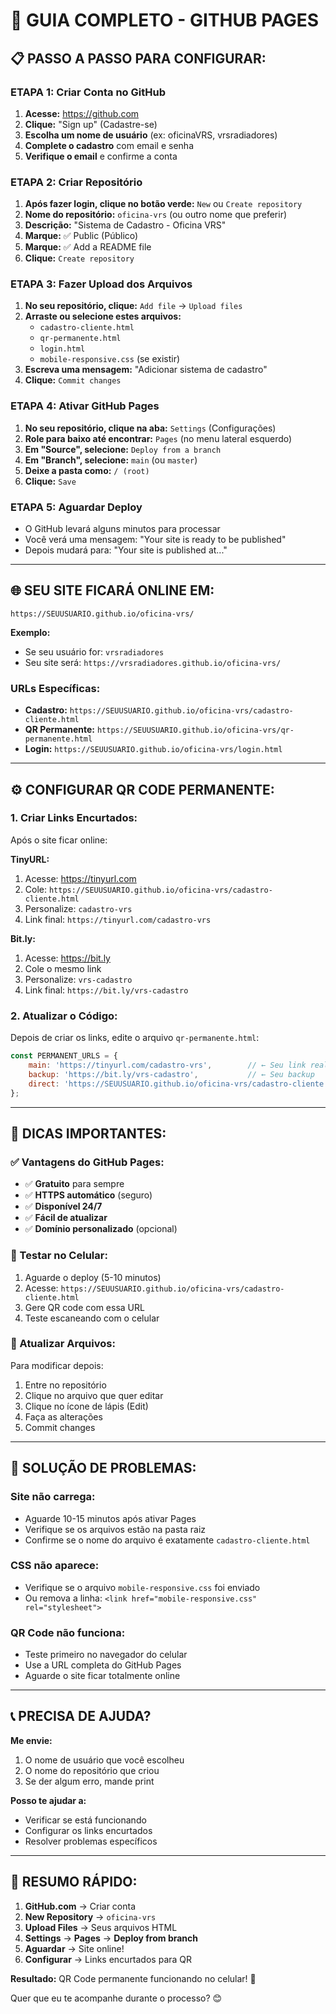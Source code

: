 # 🚀 GUIA COMPLETO - GITHUB PAGES

## 📋 **PASSO A PASSO PARA CONFIGURAR:**

### **ETAPA 1: Criar Conta no GitHub**
1. **Acesse:** https://github.com
2. **Clique:** "Sign up" (Cadastre-se)
3. **Escolha um nome de usuário** (ex: oficinaVRS, vrsradiadores)
4. **Complete o cadastro** com email e senha
5. **Verifique o email** e confirme a conta

### **ETAPA 2: Criar Repositório**
1. **Após fazer login, clique no botão verde:** `New` ou `Create repository`
2. **Nome do repositório:** `oficina-vrs` (ou outro nome que preferir)
3. **Descrição:** "Sistema de Cadastro - Oficina VRS"
4. **Marque:** ✅ Public (Público)
5. **Marque:** ✅ Add a README file
6. **Clique:** `Create repository`

### **ETAPA 3: Fazer Upload dos Arquivos**
1. **No seu repositório, clique:** `Add file` → `Upload files`
2. **Arraste ou selecione estes arquivos:**
   - `cadastro-cliente.html`
   - `qr-permanente.html` 
   - `login.html`
   - `mobile-responsive.css` (se existir)
3. **Escreva uma mensagem:** "Adicionar sistema de cadastro"
4. **Clique:** `Commit changes`

### **ETAPA 4: Ativar GitHub Pages**
1. **No seu repositório, clique na aba:** `Settings` (Configurações)
2. **Role para baixo até encontrar:** `Pages` (no menu lateral esquerdo)
3. **Em "Source", selecione:** `Deploy from a branch`
4. **Em "Branch", selecione:** `main` (ou `master`)
5. **Deixe a pasta como:** `/ (root)`
6. **Clique:** `Save`

### **ETAPA 5: Aguardar Deploy**
- O GitHub levará alguns minutos para processar
- Você verá uma mensagem: "Your site is ready to be published"
- Depois mudará para: "Your site is published at..."

---

## 🌐 **SEU SITE FICARÁ ONLINE EM:**

```
https://SEUUSUARIO.github.io/oficina-vrs/
```

**Exemplo:**
- Se seu usuário for: `vrsradiadores`
- Seu site será: `https://vrsradiadores.github.io/oficina-vrs/`

### **URLs Específicas:**
- **Cadastro:** `https://SEUUSUARIO.github.io/oficina-vrs/cadastro-cliente.html`
- **QR Permanente:** `https://SEUUSUARIO.github.io/oficina-vrs/qr-permanente.html`
- **Login:** `https://SEUUSUARIO.github.io/oficina-vrs/login.html`

---

## ⚙️ **CONFIGURAR QR CODE PERMANENTE:**

### **1. Criar Links Encurtados:**
Após o site ficar online:

**TinyURL:**
1. Acesse: https://tinyurl.com
2. Cole: `https://SEUUSUARIO.github.io/oficina-vrs/cadastro-cliente.html`
3. Personalize: `cadastro-vrs`
4. Link final: `https://tinyurl.com/cadastro-vrs`

**Bit.ly:**
1. Acesse: https://bit.ly
2. Cole o mesmo link
3. Personalize: `vrs-cadastro`
4. Link final: `https://bit.ly/vrs-cadastro`

### **2. Atualizar o Código:**
Depois de criar os links, edite o arquivo `qr-permanente.html`:

```javascript
const PERMANENT_URLS = {
    main: 'https://tinyurl.com/cadastro-vrs',        // ← Seu link real
    backup: 'https://bit.ly/vrs-cadastro',           // ← Seu backup
    direct: 'https://SEUUSUARIO.github.io/oficina-vrs/cadastro-cliente.html'
};
```

---

## 🔧 **DICAS IMPORTANTES:**

### **✅ Vantagens do GitHub Pages:**
- ✅ **Gratuito** para sempre
- ✅ **HTTPS automático** (seguro)
- ✅ **Disponível 24/7**
- ✅ **Fácil de atualizar**
- ✅ **Domínio personalizado** (opcional)

### **📱 Testar no Celular:**
1. Aguarde o deploy (5-10 minutos)
2. Acesse: `https://SEUUSUARIO.github.io/oficina-vrs/cadastro-cliente.html`
3. Gere QR code com essa URL
4. Teste escaneando com o celular

### **🔄 Atualizar Arquivos:**
Para modificar depois:
1. Entre no repositório
2. Clique no arquivo que quer editar
3. Clique no ícone de lápis (Edit)
4. Faça as alterações
5. Commit changes

---

## 🚨 **SOLUÇÃO DE PROBLEMAS:**

### **Site não carrega:**
- Aguarde 10-15 minutos após ativar Pages
- Verifique se os arquivos estão na pasta raiz
- Confirme se o nome do arquivo é exatamente `cadastro-cliente.html`

### **CSS não aparece:**
- Verifique se o arquivo `mobile-responsive.css` foi enviado
- Ou remova a linha: `<link href="mobile-responsive.css" rel="stylesheet">`

### **QR Code não funciona:**
- Teste primeiro no navegador do celular
- Use a URL completa do GitHub Pages
- Aguarde o site ficar totalmente online

---

## 📞 **PRECISA DE AJUDA?**

**Me envie:**
1. O nome de usuário que você escolheu
2. O nome do repositório que criou
3. Se der algum erro, mande print

**Posso te ajudar a:**
- Verificar se está funcionando
- Configurar os links encurtados
- Resolver problemas específicos

---

## 🎯 **RESUMO RÁPIDO:**

1. **GitHub.com** → Criar conta
2. **New Repository** → `oficina-vrs`
3. **Upload Files** → Seus arquivos HTML
4. **Settings** → **Pages** → **Deploy from branch**
5. **Aguardar** → Site online!
6. **Configurar** → Links encurtados para QR

**Resultado:** QR Code permanente funcionando no celular! 🎉

Quer que eu te acompanhe durante o processo? 😊
